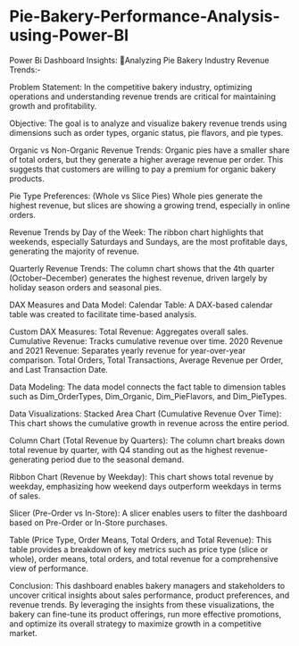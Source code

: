 # Pie-Bakery-Performance-Analysis-using-Power-BI

Power Bi Dashboard Insights:
 🥯Analyzing Pie Bakery Industry Revenue Trends:-

Problem Statement:
In the competitive bakery industry, optimizing operations and understanding revenue trends are critical for maintaining growth and profitability. 

Objective:
The goal is to analyze and visualize bakery revenue trends using dimensions such as order types, organic status, pie flavors, and pie types. 

Organic vs Non-Organic Revenue Trends:
Organic pies have a smaller share of total orders, but they generate a higher average revenue per order. This suggests that customers are willing to pay a premium for organic bakery products.

Pie Type Preferences: (Whole vs Slice Pies)
Whole pies generate the highest revenue, but slices are showing a growing trend, especially in online orders.

Revenue Trends by Day of the Week:
The ribbon chart highlights that weekends, especially Saturdays and Sundays, are the most profitable days, generating the majority of revenue.

Quarterly Revenue Trends:
The column chart shows that the 4th quarter (October–December) generates the highest revenue, driven largely by holiday season orders and seasonal pies.

DAX Measures and Data Model:
Calendar Table:
A DAX-based calendar table was created to facilitate time-based analysis.

Custom DAX Measures:
Total Revenue: Aggregates overall sales.
Cumulative Revenue: Tracks cumulative revenue over time.
2020 Revenue and 2021 Revenue: Separates yearly revenue for year-over-year comparison.
Total Orders, Total Transactions, Average Revenue per Order, and Last Transaction Date.

Data Modeling:
The data model connects the fact table to dimension tables such as Dim_OrderTypes, Dim_Organic, Dim_PieFlavors, and Dim_PieTypes.

Data Visualizations:
Stacked Area Chart (Cumulative Revenue Over Time):
This chart shows the cumulative growth in revenue across the entire period.

Column Chart (Total Revenue by Quarters):
The column chart breaks down total revenue by quarter, with Q4 standing out as the highest revenue-generating period due to the seasonal demand.

Ribbon Chart (Revenue by Weekday):
This chart shows total revenue by weekday, emphasizing how weekend days outperform weekdays in terms of sales.

Slicer (Pre-Order vs In-Store):
A slicer enables users to filter the dashboard based on Pre-Order or In-Store purchases.

Table (Price Type, Order Means, Total Orders, and Total Revenue):
This table provides a breakdown of key metrics such as price type (slice or whole), order means, total orders, and total revenue for a comprehensive view of performance.

Conclusion:
This dashboard enables bakery managers and stakeholders to uncover critical insights about sales performance, product preferences, and revenue trends. By leveraging the insights from these visualizations, the bakery can fine-tune its product offerings, run more effective promotions, and optimize its overall strategy to maximize growth in a competitive market.
